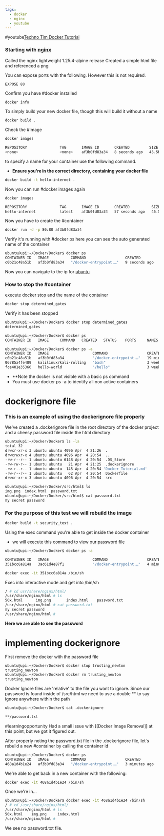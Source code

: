 ```yaml
---
tags:
  - docker
  - nginx
  - youtube
---
```

#youtube[Techno Tim Docker Tutorial](https://www.youtube.com/watch?v=SnSH8Ht3MIc)

### Starting with [nginx](https://hub.docker.com/_/nginx)

Called the nginx lightweight 1.25.4-alpine release
Created a simple html file and referenced a png


You can expose ports with the following.  However this is not required.

```
EXPOSE 80
```

Confirm you have #docker installed

```bash
docker info
```

To simply build your new docker file, though this will build it without a name
```bash
docker build .
```

Check the #image
```bash
docker images

REPOSITORY               TAG       IMAGE ID       CREATED         SIZE
<none>                   <none>    af3b0fd83a34   8 seconds ago   45.5MB
```

to specify a name for your container use the following command.
- **Ensure you're in the correct directory, containing your docker file**

```bash
docker build -t hello-internet .
```

Now you can run #docker images again

```bash
docker images

REPOSITORY               TAG       IMAGE ID       CREATED          SIZE
hello-internet           latest    af3b0fd83a34   57 seconds ago   45.5MB
```

Now you have to create the #container

```bash
docker run -d -p 80:80 af3b0fd83a34
```

Verify it's running with #docker ps
here you can see the auto generated name of the container

```bash
ubuntu@upi:~/Docker/Docker$ docker ps
CONTAINER ID   IMAGE          COMMAND                  CREATED         STATUS         PORTS                               NAMES
c0b21c48a51b   af3b0fd83a34   "/docker-entrypoint.…"   9 seconds ago   Up 8 seconds   0.0.0.0:80->80/tcp, :::80->80/tcp   determined_gates
```

Now you can navigate to the ip for [ubuntu](http://10.0.0.101/)

### How to stop the #container 

execute docker stop and the name of the container

```bash
docker stop determined_gates
```

Verify it has been stopped

```bash
ubuntu@upi:~/Docker/Docker$ docker stop determined_gates
determined_gates

ubuntu@upi:~/Docker/Docker$ docker ps
CONTAINER ID   IMAGE     COMMAND   CREATED   STATUS    PORTS     NAMES

ubuntu@upi:~/Docker/Docker$ docker ps -a
CONTAINER ID   IMAGE                    COMMAND                  CREATED          STATUS                      PORTS     NAMES
c0b21c48a51b   af3b0fd83a34             "/docker-entrypoint.…"   19 minutes ago   Exited (0) 16 seconds ago             determined_gates
06785a4fe489   kalilinux/kali-rolling   "bash"                   3 weeks ago      Exited (137) 5 days ago               happy_hugle
fce401e35366   hello-world              "/hello"                 3 weeks ago      Exited (0) 3 weeks ago                wizardly_sinoussi
```

- **Note the docker is not visible with a basic ps command
- You must use docker ps -a to identify all non active containers


# dockerignore file

### This is an example of using the dockerignore file properly

We've created a .dockerignore file in the root directory of the docker project and a cheesy password file inside the html directory

```bash
ubuntu@upi:~/Docker/Docker$ ls -la
total 32
drwxr-xr-x 3 ubuntu ubuntu 4096 Apr  4 21:26  .
drwxrwxr-x 4 ubuntu ubuntu 4096 Apr  4 20:54  ..
-rw-r--r-- 1 ubuntu ubuntu 6148 Apr  4 20:54  .DS_Store
-rw-rw-r-- 1 ubuntu ubuntu   21 Apr  4 21:25  .dockerignore
-rw-r--r-- 1 ubuntu ubuntu  145 Apr  4 20:54 'Docker Tutorial.md'
-rw-r--r-- 1 ubuntu ubuntu   62 Apr  4 20:54  Dockerfile
drwxr-xr-x 3 ubuntu ubuntu 4096 Apr  4 20:54  src

ubuntu@upi:~/Docker/Docker/src/html$ ls
img.png  index.html  password.txt
ubuntu@upi:~/Docker/Docker/src/html$ cat password.txt
my secret password
```

### For the purpose of this test we will rebuild the image

```bash
docker build -t security_test .
```

Using the exec command you're able to get inside the docker container
- we will execute this command to view our password file

```bash
ubuntu@upi:~/Docker/Docker$ docker ps -a

CONTAINER ID   IMAGE                    COMMAND                  CREATED          STATUS                     PORTS                               NAMES
351bcc6a814a   3ac61d4e87f1             "/docker-entrypoint.…"   4 minutes ago    Up 4 minutes               0.0.0.0:80->80/tcp, :::80->80/tcp   trusting_newton

docker exec -it 351bcc6a814a /bin/sh

```

Exec into interactive mode and get into /bin/sh

```bash
/ # cd usr/share/nginx/html/
/usr/share/nginx/html # ls
50x.html      img.png       index.html    password.txt
/usr/share/nginx/html # cat password.txt
my secret password
/usr/share/nginx/html #
```

**Here we are able to see the password**

# implementing dockerignore

First remove the docker with the password file

```bash
ubuntu@upi:~/Docker/Docker$ docker stop trusting_newton
trusting_newton
ubuntu@upi:~/Docker/Docker$ docker rm trusting_newton
trusting_newton
```

Docker Ignore files are 'relative' to the file you want to ignore.  Since our password is found inside of /src/html we need to use a double ** to say ignore anywhere within the path

```bash
ubuntu@upi:~/Docker/Docker$ cat .dockerignore

**/password.txt
```


#learningopportunity Had a small issue with [[Docker Image Removal]] at this point, but we got it figured out.

After properly noting the password.txt file in the .dockerignore file, let's rebuild a new #container by calling the container id

```bash
ubuntu@upi:~/Docker/Docker$ docker ps
CONTAINER ID   IMAGE          COMMAND                  CREATED         STATUS         PORTS                               NAMES
468a1d4b1e24   af3b0fd83a34   "/docker-entrypoint.…"   3 minutes ago   Up 3 minutes   0.0.0.0:80->80/tcp, :::80->80/tcp   jolly_jones
```

We're able to get back in a new container with the following:

```bash
docker exec -it 468a1d4b1e24 /bin/sh
```

Once we're in...

```bash
ubuntu@upi:~/Docker/Docker$ docker exec -it 468a1d4b1e24 /bin/sh
/ # cd /usr/share/nginx/html/
/usr/share/nginx/html # ls
50x.html    img.png     index.html
/usr/share/nginx/html #
```

We see no password.txt file.